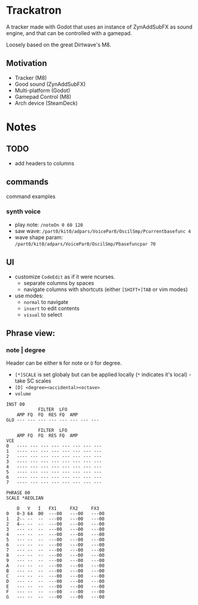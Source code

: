 # Trackatron

A tracker made with Godot that uses an instance of ZynAddSubFX as sound engine, and that can be controlled with a gamepad.

Loosely based on the great Dirtwave's M8.

## Motivation

- Tracker (M8)
- Good sound (ZynAddSubFX)
- Multi-platform (Godot)
- Gamepad Control (M8)
- Arch device (SteamDeck)

# Notes
## TODO
- add headers to columns
## commands
command examples
### synth voice
- play note: `/noteOn 0 60 120`
- saw wave: `/part0/kit0/adpars/VoicePar0/OscilSmp/Pcurrentbasefunc 4`
- wave shape param: `/part0/kit0/adpars/VoicePar0/OscilSmp/Pbasefuncpar 70`

## UI
- customize `CodeEdit` as if it were ncurses.
  - separate columns by spaces
  - navigate columns with shortcuts (either `[SHIFT+]TAB` or vim modes)
- use modes:
  - `normal` to navigate
  - `insert` to edit contents
  - `visual` to select
## Phrase view:
### note | degree
Header can be either `N` for note or `D` for degree.
- `[*]SCALE` is set globaly but can be applied locally (`*` indicates it's local) - take SC scales
- `[D] <degree><accidental><octave>`
- `volume` 

```
INST 00
            FILTER  LFO
    AMP FQ  FQ  RES FQ  AMP
GLO --- --- --- --- --- --- --- --- 

            FILTER  LFO
    AMP FQ  FQ  RES FQ  AMP
VCE
0   ---- --- --- --- --- --- --- ---
1   ---- --- --- --- --- --- --- ---
2   ---- --- --- --- --- --- --- ---
3   ---- --- --- --- --- --- --- ---
4   ---- --- --- --- --- --- --- ---
5   ---- --- --- --- --- --- --- ---
6   ---- --- --- --- --- --- --- ---
7   ---- --- --- --- --- --- --- ---

```
```
PHRASE 00
SCALE *AEOLIAN
    
    D   V   I   FX1     FX2     FX3
0   0-3 64  00  ---00   ---00   ---00
1   2-- --  --  ---00   ---00   ---00
2   4-- --  --  ---00   ---00   ---00
3   --- --  --  ---00   ---00   ---00
4   --- --  --  ---00   ---00   ---00
5   --- --  --  ---00   ---00   ---00
6   --- --  --  ---00   ---00   ---00
7   --- --  --  ---00   ---00   ---00
8   --- --  --  ---00   ---00   ---00
9   --- --  --  ---00   ---00   ---00
A   --- --  --  ---00   ---00   ---00
B   --- --  --  ---00   ---00   ---00
C   --- --  --  ---00   ---00   ---00
D   --- --  --  ---00   ---00   ---00
E   --- --  --  ---00   ---00   ---00
F   --- --  --  ---00   ---00   ---00
G   --- --  --  ---00   ---00   ---00
```
